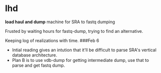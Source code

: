 # lhd
**load haul and dump** machine for SRA to fastq dumping

Frusted by waiting hours for fastq-dump, trying to find an alternative.

Keeping log of realizations with time.
###Feb 6
* Intial reading gives an intution that it'll be difficult to parse SRA's vertical database architecture.
* Plan B is to use vdb-dump for getting intermediate dump, use that to parse and get fastq dump.
